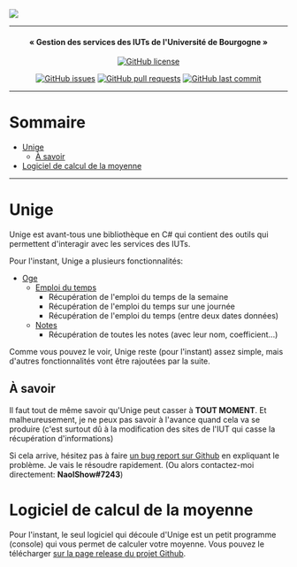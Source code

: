 <img src="https://github.com/NaolShow/Unige/raw/main/Assets/unige-large.png">

---

<h4 align="center">« Gestion des services des IUTs de l'Université de Bourgogne »</h4>

<div align="center">
  
  <a href="https://github.com/NaolShow/Unige/blob/main/LICENCE"><img alt="GitHub license" src="https://img.shields.io/github/license/NaolShow/Unige?style=flat-square"></a>  
  
</div>
<div align="center">

  <a href="https://github.com/NaolShow/Unige/issues"><img alt="GitHub issues" src="https://img.shields.io/github/issues/NaolShow/Unige?style=flat-square"></a>
  <a href="https://github.com/NaolShow/Unige/pulls"><img alt="GitHub pull requests" src="https://img.shields.io/github/issues-pr/NaolShow/Unige?style=flat-square"/></a>
  <a href="https://github.com/NaolShow/Unige/commits/main"><img alt="GitHub last commit" src="https://img.shields.io/github/last-commit/NaolShow/Unige?style=flat-square"/></a>

</div>

---

# Sommaire

- [Unige](https://github.com/NaolShow/Unige/main/README.md#Unige)
    - [À savoir](https://github.com/NaolShow/Unige/main/README.md#À-savoir)
- [Logiciel de calcul de la moyenne](https://github.com/NaolShow/Unige/main/README.md#Logiciel-de-calcul-de-la-moyenne)

---

# Unige

Unige est avant-tous une bibliothèque en C# qui contient des outils qui permettent d'interagir avec les services des IUTs.

Pour l'instant, Unige a plusieurs fonctionnalités:
- [Oge](https://github.com/NaolShow/Unige/blob/main/OgeSharp/Oge.cs)
    - [Emploi du temps](https://github.com/NaolShow/Unige/tree/main/OgeSharp/Schedule)
        - Récupération de l'emploi du temps de la semaine
        - Récupération de l'emploi du temps sur une journée
        - Récupération de l'emploi du temps (entre deux dates données)
    - [Notes](https://github.com/NaolShow/Unige/tree/main/OgeSharp/Grades)
        - Récupération de toutes les notes (avec leur nom, coefficient...)

Comme vous pouvez le voir, Unige reste (pour l'instant) assez simple, mais d'autres fonctionnalités vont être rajoutées par la suite.

## À savoir

Il faut tout de même savoir qu'Unige peut casser à **TOUT MOMENT**.
Et malheureusement, je ne peux pas savoir à l'avance quand cela va se produire (c'est surtout dû à la modification des sites de l'IUT qui casse la récupération d'informations)

Si cela arrive, hésitez pas à faire [un bug report sur Github](https://github.com/NaolShow/Unige/issues) en expliquant le problème. Je vais le résoudre rapidement.
(Ou alors contactez-moi directement: **NaolShow#7243**)

# Logiciel de calcul de la moyenne

Pour l'instant, le seul logiciel qui découle d'Unige est un petit programme (console) qui vous permet de calculer votre moyenne.
Vous pouvez le télécharger [sur la page release du projet Github](https://github.com/NaolShow/Unige/releases).
